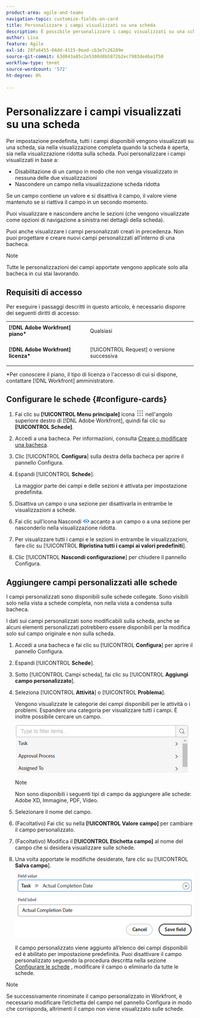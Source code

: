 ```yaml
---
product-area: agile-and-teams
navigation-topic: customize-fields-on-card
title: Personalizzare i campi visualizzati su una scheda
description: È possibile personalizzare i campi visualizzati su una scheda disattivando un campo in modo che non venga visualizzato nella visualizzazione a schede complete o ridotta oppure nascondendo un campo nella visualizzazione a schede ridotta.
author: Lisa
feature: Agile
exl-id: 28fa6455-04dd-4115-9ead-cb3e7c26289e
source-git-commit: 63d043a85c2e5300d8b5872b2ec7983de4ba1f50
workflow-type: tm+mt
source-wordcount: '572'
ht-degree: 0%

---
```


# Personalizzare i campi visualizzati su una scheda

Per impostazione predefinita, tutti i campi disponibili vengono visualizzati su una scheda, sia nella visualizzazione completa quando la scheda è aperta, sia nella visualizzazione ridotta sulla scheda. Puoi personalizzare i campi visualizzati in base a:

* Disabilitazione di un campo in modo che non venga visualizzato in nessuna delle due visualizzazioni
* Nascondere un campo nella visualizzazione scheda ridotta

Se un campo contiene un valore e si disattiva il campo, il valore viene mantenuto se si riattiva il campo in un secondo momento.

Puoi visualizzare e nascondere anche le sezioni (che vengono visualizzate come opzioni di navigazione a sinistra nei dettagli della scheda).

Puoi anche visualizzare i campi personalizzati creati in precedenza. Non puoi progettare e creare nuovi campi personalizzati all’interno di una bacheca.

>[!NOTE]
>
>Tutte le personalizzazioni dei campi apportate vengono applicate solo alla bacheca in cui stai lavorando.

## Requisiti di accesso

Per eseguire i passaggi descritti in questo articolo, è necessario disporre dei seguenti diritti di accesso:

<table style="table-layout:auto"> 
 <col> 
 </col> 
 <col> 
 </col> 
 <tbody> 
  <tr> 
   <td role="rowheader"><strong>[!DNL Adobe Workfront] piano*</strong></td> 
   <td> <p>Qualsiasi</p> </td> 
  </tr> 
  <tr> 
   <td role="rowheader"><strong>[!DNL Adobe Workfront] licenza*</strong></td> 
   <td> <p>[!UICONTROL Request] o versione successiva</p> </td> 
  </tr>
   </tbody> 
</table>

&#42;Per conoscere il piano, il tipo di licenza o l&#39;accesso di cui si dispone, contattare [!DNL Workfront] amministratore.

## Configurare le schede {#configure-cards}

1. Fai clic su **[!UICONTROL Menu principale]** icona ![](assets/main-menu-icon.png) nell&#39;angolo superiore destro di [!DNL Adobe Workfront], quindi fai clic su **[!UICONTROL Schede]**.
1. Accedi a una bacheca. Per informazioni, consulta [Creare o modificare una bacheca](../../agile/get-started-with-boards/create-edit-board.md).
1. Clic [!UICONTROL **Configura**] sulla destra della bacheca per aprire il pannello Configura.
1. Espandi [!UICONTROL **Schede**].

   La maggior parte dei campi e delle sezioni è attivata per impostazione predefinita.

1. Disattiva un campo o una sezione per disattivarla in entrambe le visualizzazioni a schede.
1. Fai clic sull’icona Nascondi ![Nascondi icona](assets/eye-hide-icon.png) accanto a un campo o a una sezione per nasconderlo nella visualizzazione ridotta.
1. Per visualizzare tutti i campi e le sezioni in entrambe le visualizzazioni, fare clic su [!UICONTROL **Ripristina tutti i campi ai valori predefiniti**].
1. Clic [!UICONTROL **Nascondi configurazione**] per chiudere il pannello Configura.

## Aggiungere campi personalizzati alle schede

I campi personalizzati sono disponibili sulle schede collegate. Sono visibili solo nella vista a schede completa, non nella vista a condensa sulla bacheca.

I dati sui campi personalizzati sono modificabili sulla scheda, anche se alcuni elementi personalizzati potrebbero essere disponibili per la modifica solo sul campo originale e non sulla scheda.

1. Accedi a una bacheca e fai clic su [!UICONTROL **Configura**] per aprire il pannello Configura.
1. Espandi [!UICONTROL **Schede**].
1. Sotto [!UICONTROL Campi scheda], fai clic su [!UICONTROL **Aggiungi campo personalizzato**].
1. Seleziona [!UICONTROL **Attività**] o [!UICONTROL **Problema**].

   Vengono visualizzate le categorie dei campi disponibili per le attività o i problemi. Espandere una categoria per visualizzare tutti i campi. È inoltre possibile cercare un campo.

   ![Cerca campo personalizzato](assets/boards-search-for-custom-field.png)

   >[!NOTE]
   >
   >Non sono disponibili i seguenti tipi di campo da aggiungere alle schede: Adobe XD, Immagine, PDF, Video.

1. Selezionare il nome del campo.
1. (Facoltativo) Fai clic su nella **[!UICONTROL Valore campo]** per cambiare il campo personalizzato.
1. (Facoltativo) Modifica il **[!UICONTROL Etichetta campo]** al nome del campo che si desidera visualizzare sulle schede.
1. Una volta apportate le modifiche desiderate, fare clic su [!UICONTROL **Salva campo**].

   ![Valore campo personalizzato ed etichetta](assets/save-custom-field-value-label.png)

   Il campo personalizzato viene aggiunto all’elenco dei campi disponibili ed è abilitato per impostazione predefinita. Puoi disattivare il campo personalizzato seguendo la procedura descritta nella sezione [Configurare le schede](customize-fields-on-card.md#configure-cards) , modificare il campo o eliminarlo da tutte le schede.

>[!NOTE]
>
>Se successivamente rinominate il campo personalizzato in Workfront, è necessario modificare l’etichetta del campo nel pannello Configura in modo che corrisponda, altrimenti il campo non viene visualizzato sulle schede.
